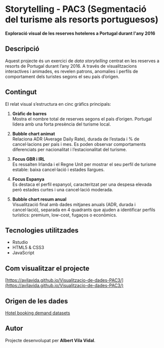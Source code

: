 # Storytelling - PAC3 (Segmentació del turisme als resorts portuguesos)

**Exploració visual de les reserves hoteleres a Portugal durant l'any 2016**

## Descripció
Aquest projecte és un exercici de *data storytelling* centrat en les reserves a resorts de Portugal durant l’any 2016. A través de visualitzacions interactives i animades, es revelen patrons, anomalies i perfils de comportament dels turistes segons el seu país d’origen.

## Contingut
El relat visual s’estructura en cinc gràfics principals:

1. **Gràfic de barres**  
   Mostra el nombre total de reserves segons el país d’origen. Portugal lidera amb una forta presència del turisme local.

2. **Bubble chart animat**  
   Relaciona ADR (Average Daily Rate), durada de l’estada i % de cancel·lacions per país i mes. Es poden observar comportaments diferenciats per nacionalitat i l’estacionalitat del turisme.

3. **Focus GBR i IRL**  
   Es ressalten Irlanda i el Regne Unit per mostrar el seu perfil de turisme estable: baixa cancel·lació i estades llargues.

4. **Focus Espanya**  
   Es destaca el perfil espanyol, caracteritzat per una despesa elevada però estades curtes i una cancel·lació moderada.

5. **Bubble chart resum anual**  
   Visualització final amb dades mitjanes anuals (ADR, durada i cancel·lació), separada en 4 quadrants que ajuden a identificar perfils turístics: premium, low-cost, fugaços o econòmics.

## Tecnologies utilitzades
- Rstudio
- HTML5 & CSS3
- JavaScript

## Com visualitzar el projecte
[https://avilavida.github.io/Visualitzacio-de-dades-PAC3/](https://avilavida.github.io/Visualitzacio-de-dades-PAC3/)

## Origen de les dades
[Hotel booking demand datasets](https://www.sciencedirect.com/science/article/pii/S2352340918315191)

## Autor
Projecte desenvolupat per **Albert Vila Vidal**.
